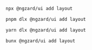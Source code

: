 ```bash tab="npm" copyButton
npx @ngzard/ui add layout
```

```bash tab="pnpm"
pnpm dlx @ngzard/ui add layout
```

```bash tab="yarn"
yarn dlx @ngzard/ui add layout
```

```bash tab="bun"
bunx @ngzard/ui add layout
```
